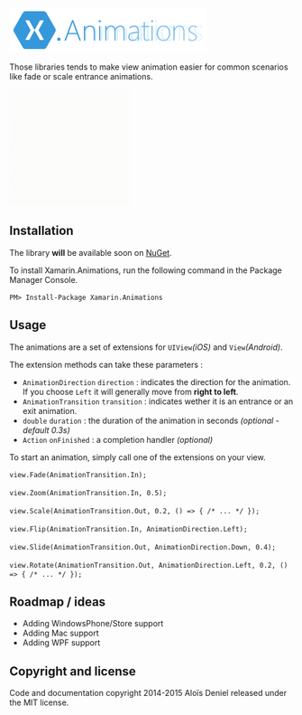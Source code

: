 ![](logo.png)

Those libraries tends to make view animation easier for common scenarios like fade or scale entrance animations.

![](screen.gif)

## Installation

The library **will** be available soon on [NuGet](https://www.nuget.org/packages/Xamarin.Animations/).

To install Xamarin.Animations, run the following command in the Package Manager Console.

	PM> Install-Package Xamarin.Animations

## Usage

The animations are a set of extensions for `UIView`*(iOS)* and `View`*(Android)*.

The extension methods can take these parameters :

* `AnimationDirection` `direction` : indicates the direction for the animation. If you choose `Left` it will generally move from **right to left**.
* `AnimationTransition` `transition` : indicates wether it is an entrance or an exit animation.
* `double` `duration` : the duration of the animation in seconds *(optional - default 0.3s)*
* `Action` `onFinished` : a completion handler *(optional)*


To start an animation, simply call one of the extensions on your view.

	view.Fade(AnimationTransition.In);
	
	view.Zoom(AnimationTransition.In, 0.5);
	
	view.Scale(AnimationTransition.Out, 0.2, () => { /* ... */ });
	
	view.Flip(AnimationTransition.In, AnimationDirection.Left);
	
	view.Slide(AnimationTransition.Out, AnimationDirection.Down, 0.4);
	
	view.Rotate(AnimationTransition.Out, AnimationDirection.Left, 0.2, () => { /* ... */ });

## Roadmap / ideas

* Adding WindowsPhone/Store support
* Adding Mac support
* Adding WPF support

## Copyright and license

Code and documentation copyright 2014-2015 Aloïs Deniel released under the MIT license.